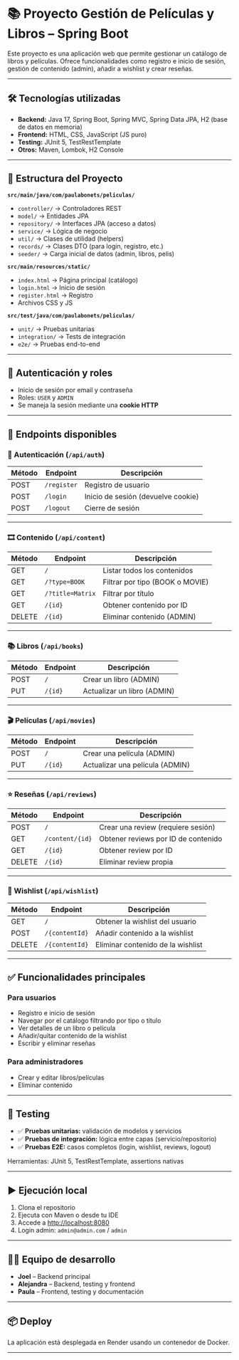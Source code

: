 # 📚 Proyecto Gestión de Películas y Libros – Spring Boot

Este proyecto es una aplicación web que permite gestionar un catálogo de libros y películas. Ofrece funcionalidades como registro e inicio de sesión, gestión de contenido (admin), añadir a wishlist y crear reseñas.

---

## 🛠 Tecnologías utilizadas

- **Backend:** Java 17, Spring Boot, Spring MVC, Spring Data JPA, H2 (base de datos en memoria)
- **Frontend:** HTML, CSS, JavaScript (JS puro)
- **Testing:** JUnit 5, TestRestTemplate
- **Otros:** Maven, Lombok, H2 Console

---

## 📂 Estructura del Proyecto

**`src/main/java/com/paulabonets/peliculas/`**
- `controller/` → Controladores REST
- `model/` → Entidades JPA
- `repository/` → Interfaces JPA (acceso a datos)
- `service/` → Lógica de negocio
- `util/` → Clases de utilidad (helpers)
- `records/` → Clases DTO (para login, registro, etc.)
- `seeder/` → Carga inicial de datos (admin, libros, pelis)

**`src/main/resources/static/`**
- `index.html` → Página principal (catálogo)
- `login.html` → Inicio de sesión
- `register.html` → Registro
- Archivos CSS y JS

**`src/test/java/com/paulabonets/peliculas/`**
- `unit/` → Pruebas unitarias
- `integration/` → Tests de integración
- `e2e/` → Pruebas end-to-end

---

## 🔐 Autenticación y roles

- Inicio de sesión por email y contraseña
- Roles: `USER` y `ADMIN`
- Se maneja la sesión mediante una **cookie HTTP**

---

## 📌 Endpoints disponibles

### 📁 Autenticación (`/api/auth`)

| Método | Endpoint          | Descripción                         |
|--------|-------------------|-------------------------------------|
| POST   | `/register`       | Registro de usuario                 |
| POST   | `/login`          | Inicio de sesión (devuelve cookie) |
| POST   | `/logout`         | Cierre de sesión                    |

---

### 🎞 Contenido (`/api/content`)

| Método | Endpoint             | Descripción                                |
|--------|----------------------|--------------------------------------------|
| GET    | `/`                  | Listar todos los contenidos                |
| GET    | `/?type=BOOK`        | Filtrar por tipo (BOOK o MOVIE)           |
| GET    | `/?title=Matrix`     | Filtrar por título                        |
| GET    | `/{id}`              | Obtener contenido por ID                  |
| DELETE | `/{id}`              | Eliminar contenido (ADMIN)                |

---

### 📚 Libros (`/api/books`)

| Método | Endpoint       | Descripción                    |
|--------|----------------|--------------------------------|
| POST   | `/`            | Crear un libro (ADMIN)         |
| PUT    | `/{id}`        | Actualizar un libro (ADMIN)    |

---

### 🎬 Películas (`/api/movies`)

| Método | Endpoint       | Descripción                      |
|--------|----------------|----------------------------------|
| POST   | `/`            | Crear una película (ADMIN)       |
| PUT    | `/{id}`        | Actualizar una película (ADMIN)  |

---

### ⭐ Reseñas (`/api/reviews`)

| Método | Endpoint               | Descripción                                  |
|--------|------------------------|----------------------------------------------|
| POST   | `/`                    | Crear una review (requiere sesión)           |
| GET    | `/content/{id}`        | Obtener reviews por ID de contenido          |
| GET    | `/{id}`                | Obtener review por ID                        |
| DELETE | `/{id}`                | Eliminar review propia                       |

---

### 📌 Wishlist (`/api/wishlist`)

| Método | Endpoint         | Descripción                              |
|--------|------------------|------------------------------------------|
| GET    | `/`              | Obtener la wishlist del usuario          |
| POST   | `/{contentId}`   | Añadir contenido a la wishlist           |
| DELETE | `/{contentId}`   | Eliminar contenido de la wishlist        |

---

## ✅ Funcionalidades principales

### Para usuarios

- Registro e inicio de sesión
- Navegar por el catálogo filtrando por tipo o título
- Ver detalles de un libro o película
- Añadir/quitar contenido de la wishlist
- Escribir y eliminar reseñas

### Para administradores

- Crear y editar libros/películas
- Eliminar contenido

---

## 🧪 Testing

- ✅ **Pruebas unitarias:** validación de modelos y servicios
- ✅ **Pruebas de integración:** lógica entre capas (servicio/repositorio)
- ✅ **Pruebas E2E:** casos completos (login, wishlist, reviews, logout)

Herramientas: JUnit 5, TestRestTemplate, assertions nativas

---

## ▶️ Ejecución local

1. Clona el repositorio
2. Ejecuta con Maven o desde tu IDE
3. Accede a [http://localhost:8080](http://localhost:8080)
4. Login admin: `admin@admin.com` / `admin`

---

## 👩‍💻 Equipo de desarrollo

- **Joel** – Backend principal
- **Alejandra** – Backend, testing y frontend
- **Paula** – Frontend, testing y documentación

---

## 📦 Deploy

La aplicación está desplegada en Render usando un contenedor de Docker.

---


